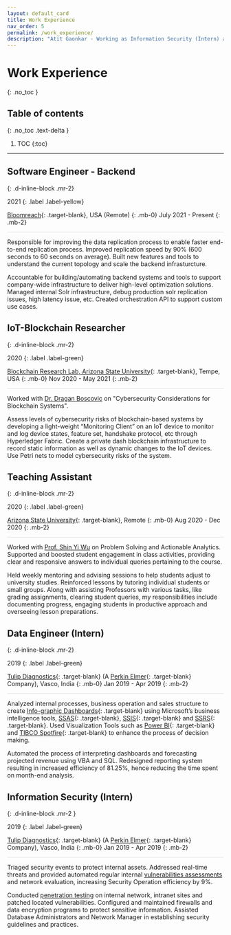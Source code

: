 ```yaml
---
layout: default_card
title: Work Experience
nav_order: 5
permalink: /work_experience/
description: "Atit Gaonkar - Working as Information Security (Intern) and Data Engineer (Intern) honed my Cyber-Security and Data Science skills."
---
```


<style>

.horizontal-rule{
    border-top: 1px solid #DDD;
}

</style>

# Work Experience
{: .no_toc }

## Table of contents
{: .no_toc .text-delta }

1. TOC
{:toc}

---

## Software Engineer - Backend
{: .d-inline-block .mr-2}

2021
{: .label .label-yellow}

[Bloomreach](https://www.bloomreach.com/){: .target-blank}, USA (Remote)
{: .mb-0}
July 2021 - Present
{: .mb-2}

<div class="horizontal-rule mb-4"></div>

Responsible for improving the data replication process to enable faster end-to-end replication process. Improved replication speed by 90% (600 seconds to 60 seconds on average). Built new features and tools to 
understand the current topology and scale the backend infrasturcture. 

Accountable for building/automating backend systems and tools to support company-wide infrastructure to deliver high-level optimization solutions. Managed internal Solr infrastructure, debug production solr replication issues, high latency issue, etc. Created orchestration API to support custom use cases.

## IoT-Blockchain Researcher
{: .d-inline-block .mr-2}

2020
{: .label .label-green}

[Blockchain Research Lab, Arizona State University](https://blockchain.asu.edu/){: .target-blank}, Tempe, USA
{: .mb-0}
Nov 2020 - May 2021
{: .mb-2}

<div class="horizontal-rule mb-4"></div>

Worked with [Dr. Dragan Boscovic]() on "Cybersecurity Considerations for Blockchain Systems".

Assess levels of cybersecurity risks of blockchain-based systems by developing a light-weight “Monitoring Client” on an IoT device to monitor and log device states, feature set, handshake protocol, etc through Hyperledger Fabric. Create a private dash blockchain infrastructure to record static information as well as dynamic changes to the IoT devices. Use Petri nets to model cybersecurity risks of the system.

## Teaching Assistant
{: .d-inline-block .mr-2}

2020
{: .label .label-green}

[Arizona State University](https://wpcarey.asu.edu/){: .target-blank}, Remote 
{: .mb-0}
Aug 2020 - Dec 2020
{: .mb-2}

<div class="horizontal-rule mb-4"></div>

Worked with [Prof. Shin Yi Wu]() on Problem Solving and Actionable Analytics. Supported and boosted student engagement in class activities, providing clear and responsive answers to individual queries pertaining to the course.

Held weekly mentoring and advising sessions to help students adjust to university studies. Reinforced lessons by tutoring individual students or small groups. Along with assisting Professors with various tasks, like grading assignments, clearing student queries, my responsibilities include documenting progress, engaging students in productive approach and overseeing lesson preparations.



## Data Engineer (Intern)
{: .d-inline-block .mr-2}

2019
{: .label .label-green}

[Tulip Diagnostics](http://www.tulipgroup.com/){: .target-blank} (A [Perkin Elmer](https://www.perkinelmer.com/){: .target-blank} Company), Vasco, India
{: .mb-0}
Jan 2019 - Apr 2019
{: .mb-2}

<div class="horizontal-rule mb-4"></div>

<!-- [![Tulip Diagnostics][Tulip-Diagnostics-img]{: .img-responsive .logo .d-inline-block .logo-link height="10%" width="10%"}][Tulip-Diagnostics-link]

[Tulip-Diagnostics-img]:  ../../assets/images/tulip.jpg
[Tulip-Diagnostics-link]:  http://www.tulipgroup.com/ "Redirect to - Tulip Diagnostics"  -->

Analyzed internal processes, business operation and sales structure to create [Info-graphic Dashboards](https://en.wikipedia.org/wiki/Dashboard_(business)){: .target-blank} using Microsoft’s business intelligence tools, [SSAS](https://docs.microsoft.com/en-us/analysis-services/analysis-services-overview?view=asallproducts-allversions){: .target-blank}, [SSIS](https://docs.microsoft.com/en-us/sql/integration-services/sql-server-integration-services?view=sql-server-ver15){: .target-blank} and [SSRS](https://docs.microsoft.com/en-us/sql/reporting-services/create-deploy-and-manage-mobile-and-paginated-reports?view=sql-server-ver15){: .target-blank}. Used Visualization Tools such as [Power BI](https://powerbi.microsoft.com/en-us/){: .target-blank} and [TIBCO Spotfire](https://www.tibco.com/products/tibco-spotfire){: .target-blank} to enhance the process of decision making.

Automated the process of interpreting dashboards and forecasting projected revenue using VBA and SQL. Redesigned reporting system resulting in increased efficiency of 81.25%, hence reducing the time spent on month-end analysis. 

## Information Security (Intern)
{: .d-inline-block .mr-2 }

2019
{: .label .label-green}

[Tulip Diagnostics](http://www.tulipgroup.com/){: .target-blank} (A [Perkin Elmer](https://www.perkinelmer.com/){: .target-blank} Company), Vasco, India
{: .mb-0}
Jan 2019 - Apr 2019
{: .mb-2}

<div class="horizontal-rule mb-4"></div>

<!-- [![Tulip Diagnostics][Tulip-Diagnostics-img]{: .img-responsive .logo .d-inline-block .logo-link height="10%" width="10%"}][Tulip-Diagnostics-link]

[Tulip-Diagnostics-img]:  ../../assets/images/tulip.jpg
[Tulip-Diagnostics-link]:  http://www.tulipgroup.com/ "Redirect to - Tulip Diagnostics"  -->

Triaged security events to protect internal assets. Addressed real-time threats and provided automated regular internal [vulnerabilities assessments](https://en.wikipedia.org/wiki/Vulnerability_assessment) and network evaluation, increasing Security Operation efficiency by 9%. 

Conducted [penetration testing](https://en.wikipedia.org/wiki/Penetration_test) on internal network, intranet sites and patched located vulnerabilities. Configured and maintained firewalls and data encryption programs to protect sensitive information. Assisted Database Administrators and Network Manager in establishing security guidelines and practices. 

<script src="https://code.jquery.com/jquery-3.4.1.slim.min.js" integrity="sha384-J6qa4849blE2+poT4WnyKhv5vZF5SrPo0iEjwBvKU7imGFAV0wwj1yYfoRSJoZ+n" crossorigin="anonymous"></script>
<script src="https://cdn.jsdelivr.net/npm/popper.js@1.16.0/dist/umd/popper.min.js" integrity="sha384-Q6E9RHvbIyZFJoft+2mJbHaEWldlvI9IOYy5n3zV9zzTtmI3UksdQRVvoxMfooAo" crossorigin="anonymous"></script>
<script src="https://stackpath.bootstrapcdn.com/bootstrap/4.4.1/js/bootstrap.min.js" integrity="sha384-wfSDF2E50Y2D1uUdj0O3uMBJnjuUD4Ih7YwaYd1iqfktj0Uod8GCExl3Og8ifwB6" crossorigin="anonymous"></script>
<script src="https://unpkg.com/aos@next/dist/aos.js"></script>
<script>
  AOS.init();
  $(window).on('load', function() {
        $(window).scrollTop(0);
        $('.main-content-wrap').scrollTop(0);
        AOS.refresh();
        var $animation_elements = $('.bootstrap-iso');
        var $window = $(window);
        var window_height = $window.height();
        var window_top_position = $window.scrollTop();
        var window_bottom_position = (window_top_position + window_height);
        $('.target-blank').attr('target','blank');
        $('pre').addClass("mb-0");
        $('p > a.no-mb').parent().addClass("mb-0");
        $('a > img').parent().addClass("image-link");
        $('img.logo-link').parent().attr('target','blank');
        $('.main-content-wrap').on('scroll', function() {
            console.log("triggered");
            $.each($animation_elements, function() {
                var $element = $(this);
                var element_height = $element.outerHeight();
                var element_top_position = $element.offset().top;
                var element_bottom_position = (element_top_position + element_height);
                if ((element_bottom_position >= window_top_position) && (element_top_position <= window_bottom_position)) {
                    $element.addClass('aos-animate');
                } else {
                    $element.removeClass('aos-animate');
                }
            });
        });
        $('.main-content-wrap')[0].scrollTop += 1;
        $('.main-content-wrap')[0].scrollTop -= 1;
  });
</script>